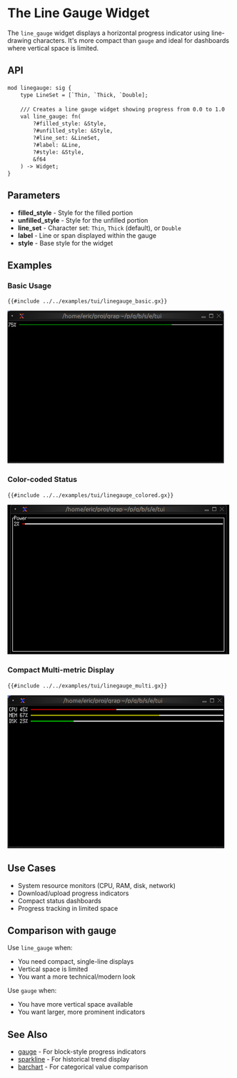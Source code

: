# The Line Gauge Widget

The `line_gauge` widget displays a horizontal progress indicator using line-drawing characters. It's more compact than `gauge` and ideal for dashboards where vertical space is limited.

## API

```
mod linegauge: sig {
    type LineSet = [`Thin, `Thick, `Double];

    /// Creates a line gauge widget showing progress from 0.0 to 1.0
    val line_gauge: fn(
        ?#filled_style: &Style,
        ?#unfilled_style: &Style,
        ?#line_set: &LineSet,
        ?#label: &Line,
        ?#style: &Style,
        &f64
    ) -> Widget;
}
```

## Parameters

- **filled_style** - Style for the filled portion
- **unfilled_style** - Style for the unfilled portion
- **line_set** - Character set: `Thin`, `Thick` (default), or `Double`
- **label** - Line or span displayed within the gauge
- **style** - Base style for the widget

## Examples

### Basic Usage

```graphix
{{#include ../../examples/tui/linegauge_basic.gx}}
```

![Basic Line Gauge](./media/linegauge_basic.png)

### Color-coded Status

```graphix
{{#include ../../examples/tui/linegauge_colored.gx}}
```

![Line Gauge Color Coded](./media/linegauge_colored.gif)

### Compact Multi-metric Display

```graphix
{{#include ../../examples/tui/linegauge_multi.gx}}
```

![Line Gauge Multi Colored](./media/linegauge_multi.png)

## Use Cases

- System resource monitors (CPU, RAM, disk, network)
- Download/upload progress indicators
- Compact status dashboards
- Progress tracking in limited space

## Comparison with gauge

Use `line_gauge` when:
- You need compact, single-line displays
- Vertical space is limited
- You want a more technical/modern look

Use `gauge` when:
- You have more vertical space available
- You want larger, more prominent indicators

## See Also

- [gauge](gauge.md) - For block-style progress indicators
- [sparkline](sparkline.md) - For historical trend display
- [barchart](barchart.md) - For categorical value comparison
